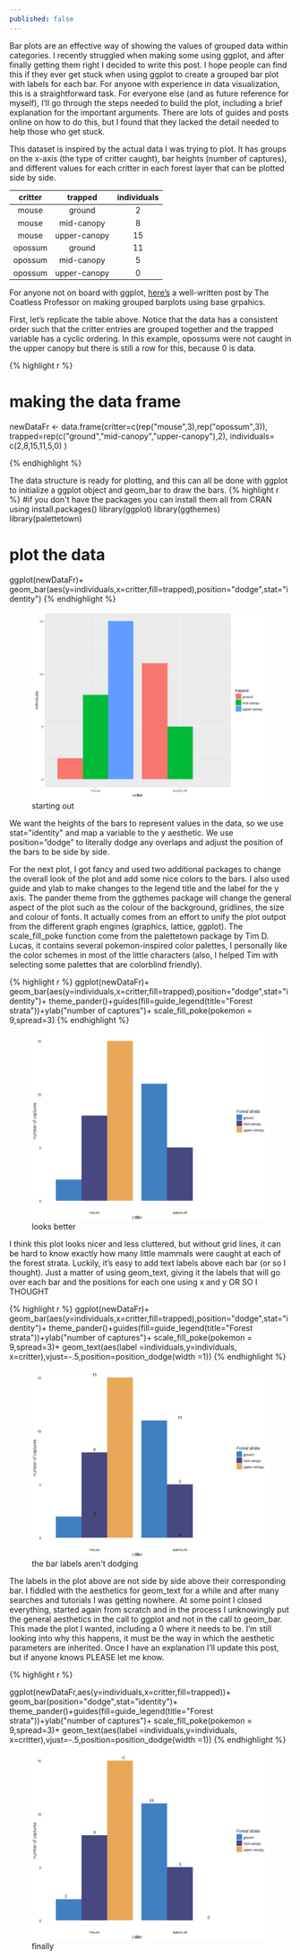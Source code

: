 ```yaml
---
published: false
---
```


Bar plots are an effective way of showing the values of grouped data within categories. I recently struggled when making some using ggplot, and after finally getting them right I decided to write this post. I hope people can find this if they ever get stuck when using ggplot to create a grouped bar plot with labels for each bar. For anyone with experience in data visualization, this is a straightforward task. For everyone else (and as future reference for myself), I’ll go through the steps needed to build the plot, including a brief explanation for the important arguments. There are lots of guides and posts online on how to do this, but I found that they lacked the detail needed to help those who get stuck.

This dataset is inspired by the actual data I was trying to plot. It has groups on the x-axis (the type of critter caught), bar heights (number of captures), and different values for each critter in each forest layer that can be plotted side by side.

| critter |    trapped   | individuals |
|:-------:|:------------:|:-----------:|
|  mouse  |    ground    |      2      |
|  mouse  |  mid-canopy  |      8      |
|  mouse  | upper-canopy |      15     |
| opossum |    ground    |      11     |
| opossum |  mid-canopy  |      5      |
| opossum | upper-canopy |      0      |

For anyone not on board with ggplot, [here’s](http://thecoatlessprofessor.com/programming/creating-stacked-barplot-and-grouped-barplot-in-r-using-base-graphics-no-ggplot2/) a well-written post by The Coatless Professor on making grouped barplots using base grpahics. 

First, let’s replicate the table above. Notice that the data has a consistent order such that the critter entries are grouped together and the  trapped variable has a cyclic ordering. In this example, opossums were not caught in the upper canopy but there is still a row for this, because 0 is data. 

{% highlight r %}
# making the data frame
newDataFr <- data.frame(critter=c(rep("mouse",3),rep("opossum",3)),
                        trapped=rep(c("ground","mid-canopy","upper-canopy"),2),
                        individuals= c(2,8,15,11,5,0) )

{% endhighlight %}

The data structure is ready for plotting, and this can all be done with ggplot to initialize a ggplot object and geom_bar to draw the bars.
{% highlight r %}
#if you don't have the packages you can install them all from CRAN using install.packages()
library(ggplot) 
library(ggthemes)
library(palettetown)
# plot the data
ggplot(newDataFr)+
  geom_bar(aes(y=individuals,x=critter,fill=trapped),position="dodge",stat="identity")
{% endhighlight %}

<figure>
    <a href="/images/bars1.png"><img src="/images/bars1.png"></a>
        <figcaption>starting out</figcaption>
</figure>

We want the heights of the bars to represent values in the data, so we use stat="identity" and map a variable to the y aesthetic. We use position=”dodge” to literally dodge any overlaps and adjust the position of the bars to be side by side. 

For the next plot, I got fancy and used two additional packages to change the overall look of the plot and add some nice colors to the bars. I also used guide and ylab to make changes to the legend title and the label for the y axis. The pander theme from the ggthemes package will change the general aspect of the plot such as the colour of the background, gridlines, the size and colour of fonts. It actually comes from an effort to unify the plot outpot from the different graph engines (graphics, lattice, ggplot). The scale_fill_poke function come from the palettetown package by Tim D. Lucas, it contains several pokemon-inspired color palettes, I personally like the color schemes in most of the little characters (also, I helped Tim with selecting some palettes that are colorblind friendly).  

{% highlight r %}
ggplot(newDataFr)+
  geom_bar(aes(y=individuals,x=critter,fill=trapped),position="dodge",stat="identity")+
  theme_pander()+guides(fill=guide_legend(title="Forest strata"))+ylab("number of captures")+
  scale_fill_poke(pokemon = 9,spread=3)
 {% endhighlight %}
 
 <figure>
    <a href="/images/bars2.png"><img src="/images/bars2.png"></a>
        <figcaption>looks better</figcaption>
</figure>

I think this plot looks nicer and less cluttered, but without grid lines, it can be hard to know exactly how many little mammals were caught at each of the forest strata. Luckily, it’s easy to add text labels above each bar (or so I thought). Just a matter of using geom_text, giving it the labels that will go over each bar and the positions for each one using x and y OR SO I THOUGHT

{% highlight r %}
ggplot(newDataFr)+
  geom_bar(aes(y=individuals,x=critter,fill=trapped),position="dodge",stat="identity")+
  theme_pander()+guides(fill=guide_legend(title="Forest strata"))+ylab("number of captures")+
  scale_fill_poke(pokemon = 9,spread=3)+
  geom_text(aes(label =individuals,y=individuals, x=critter),vjust=-.5,position=position_dodge(width =1))
 {% endhighlight %}
 
 <figure>
    <a href="/images/bars3.png"><img src="/images/bars3.png"></a>
        <figcaption>the bar labels aren't dodging</figcaption>
</figure>

The labels in the plot above are not side by side above their corresponding bar. I fiddled with the aesthetics for geom_text for a while and after many searches and tutorials I was getting nowhere. At some point I closed everything, started again from scratch and in the process I unknowingly put the general aesthetics in the call to ggplot and not in the call to geom_bar. This made the plot I wanted, including a 0 where it needs to be. I’m still looking into why this happens, it must be the way in which the aesthetic parameters are inherited. Once I have an explanation I’ll update this post, but if anyone knows PLEASE let me know. 

{% highlight r %}

ggplot(newDataFr,aes(y=individuals,x=critter,fill=trapped))+
  geom_bar(position="dodge",stat="identity")+
  theme_pander()+guides(fill=guide_legend(title="Forest strata"))+ylab("number of captures")+
  scale_fill_poke(pokemon = 9,spread=3)+
  geom_text(aes(label =individuals,y=individuals, x=critter),vjust=-.5,position=position_dodge(width =1))
{% endhighlight %}

<figure>
    <a href="/images/bars4.png"><img src="/images/bars4.png"></a>
        <figcaption>finally</figcaption>
</figure>

